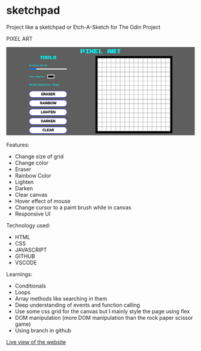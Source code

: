 # sketchpad
Project like a sketchpad or Etch-A-Sketch for The Odin Project

PIXEL ART

<img src="image/PIXEL ART.png" alt="PIXEL ART" srcset="">

Features:
- Change size of grid
- Change color
- Eraser
- Rainbow Color
- Lighten
- Darken
- Clear canvas
- Hover effect of mouse
- Change cursor to a paint brush while in canvas
- Responsive UI

Technology used:
- HTML
- CSS
- JAVASCRIPT
- GITHUB
- VSCODE

Learnings:
- Conditionals
- Loops
- Array methods like searching in them
- Deep understanding of events and function calling
- Use some css grid for the canvas but I mainly style the page using flex
- DOM manipulation (more DOM manipulation than the rock paper scissor game)
- Using branch in github


[Live view of the website](https://omar00-bot.github.io/sketchpad/)
